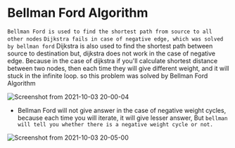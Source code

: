 # Bellman Ford Algorithm
``` Bellman Ford is used to find the shortest path from source to all other nodes ```
``` Dijkstra fails in case of negative edge, which was solved by bellman ford ```
Dijkstra is also used to find the shortest path between source to destination but, dijkstra does not work in the case of negative edge. Because in the case of dijkstra if you'll calculate shortest distance between two nodes, then each time they will give different weight, and it will stuck in the infinite loop. so this problem was solved by Bellman Ford Algorithm


![Screenshot from 2021-10-03 20-00-04](https://user-images.githubusercontent.com/42698268/135758430-30e8a9b9-d576-42ee-91e5-81aefa70bb39.png)

* Bellman Ford will not give answer in the case of negative weight cycles, because each time you will iterate, it will give lesser answer, But ```bellman will tell you whether there is a negative weight cycle or not.```

 ![Screenshot from 2021-10-03 20-05-00](https://user-images.githubusercontent.com/42698268/135758622-c442812f-ab07-437b-b752-1ceb85c7f675.png)
